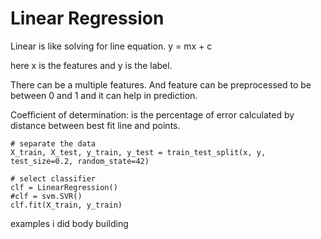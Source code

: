 # Linear Regression


Linear is like solving for line equation. y = mx + c  

here x is the features and y is the label.

There can be a multiple features. And feature can be preprocessed to be between 0 and 1 and it can help in prediction.

Coefficient of determination: is the percentage of error calculated by distance between best fit line and points.   

```
# separate the data
X_train, X_test, y_train, y_test = train_test_split(x, y, test_size=0.2, random_state=42)

# select classifier
clf = LinearRegression()
#clf = svm.SVR()
clf.fit(X_train, y_train)

```

examples i did
body building
